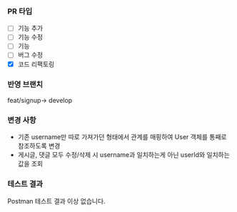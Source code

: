 ### PR 타입
- [ ] 기능 추가
- [ ] 기능 수정
- [ ] 기능 
- [ ] 버그 수정
- [x] 코드 리팩토링

### 반영 브랜치
feat/signup-> develop

### 변경 사항
- 기존 username만 따로 가져가던 형태에서 관계를 매핑하여 User 객체를 통째로 참조하도록 변경
- 게시글, 댓글 모두 수정/삭제 시 username과 일치하는게 아닌 userId와 일치하는 값을 조회

### 테스트 결과
Postman 테스트 결과 이상 없습니다.
